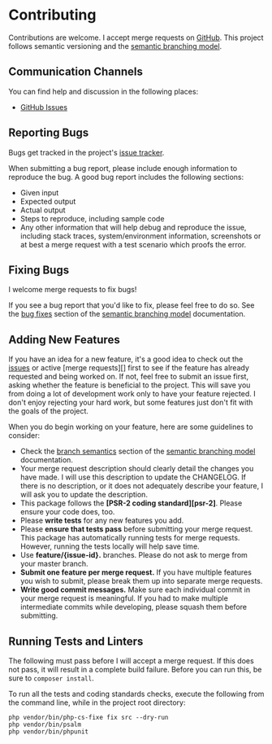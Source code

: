 # Contributing

Contributions are welcome. I accept merge requests on [GitHub][].
This project follows semantic versioning and the [semantic branching model][].

## Communication Channels

You can find help and discussion in the following places:

- [GitHub Issues][issues]

## Reporting Bugs

Bugs get tracked in the project's [issue tracker][issues].

When submitting a bug report, please include enough information to reproduce the
bug. A good bug report includes the following sections:

- Given input
- Expected output
- Actual output
- Steps to reproduce, including sample code
- Any other information that will help debug and reproduce the issue, including
  stack traces, system/environment information, screenshots or at best a 
  merge request with a test scenario which proofs the error.

## Fixing Bugs

I welcome merge requests to fix bugs!

If you see a bug report that you'd like to fix, please feel free to do so.
See the [bug fixes][] section of the [semantic branching model][] documentation.

## Adding New Features

If you have an idea for a new feature, it's a good idea to check out the
[issues][] or active [merge requests][] first to see if the feature has already
requested and being worked on. If not, feel free to submit an issue first, asking 
whether the feature is beneficial to the project. This will save you from doing a
lot of development work only to have your feature rejected. I don't enjoy rejecting
your hard work, but some features just don't fit with the goals of the project.

When you do begin working on your feature, here are some guidelines to consider:

- Check the [branch semantics][] section of the [semantic branching model][] documentation.
- Your merge request description should clearly detail the changes you have made.
  I will use this description to update the CHANGELOG. If there is no
  description, or it does not adequately describe your feature, I will ask you
  to update the description.
- This package follows the **[PSR-2 coding standard][psr-2]**. Please
  ensure your code does, too.
- Please **write tests** for any new features you add.
- Please **ensure that tests pass** before submitting your merge request.
  This package has automatically running tests for merge requests.
  However, running the tests locally will help save time.
- Use **feature/{issue-id}.** branches. Please do not ask to merge from your master
  branch.
- **Submit one feature per merge request.** If you have multiple features you
  wish to submit, please break them up into separate merge requests. 
- **Write good commit messages.** Make sure each individual commit in your merge
  request is meaningful. If you had to make multiple intermediate commits while
  developing, please squash them before submitting.


## Running Tests and Linters

The following must pass before I will accept a merge request. If this does not
pass, it will result in a complete build failure. Before you can run this, be
sure to `composer install`.

To run all the tests and coding standards checks, execute the following from the
command line, while in the project root directory:

```
php vendor/bin/php-cs-fixe fix src --dry-run
php vendor/bin/psalm
php vendor/bin/phpunit
```

[GitHub]: https://github.com/michaelpetri/typed-input
[issues]: https://github.com/michaelpetri/typed-input/issues
[bug fixes]: https://dev-cafe.github.io/branching-model#bugfixes
[branch semantics]: https://dev-cafe.github.io/branching-model/#branch-semantics
[merge reqeusts]: https://github.com/michaelpetri/typed-input/compare
[semantic branching model]: https://dev-cafe.github.io/branching-model